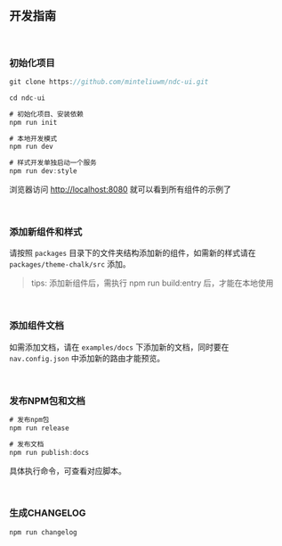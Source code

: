 ## 开发指南

<br/>

### 初始化项目

```js
git clone https://github.com/minteliuwm/ndc-ui.git

cd ndc-ui

# 初始化项目、安装依赖
npm run init

# 本地开发模式
npm run dev

# 样式开发单独启动一个服务
npm run dev:style

```

浏览器访问 [http://localhost:8080](http://localhost:8080) 就可以看到所有组件的示例了

<br />

### 添加新组件和样式

请按照 `packages` 目录下的文件夹结构添加新的组件，如需新的样式请在 `packages/theme-chalk/src` 添加。

> tips: 添加新组件后，需执行 npm run build:entry 后，才能在本地使用

<br />

### 添加组件文档

如需添加文档，请在 `examples/docs` 下添加新的文档，同时要在 `nav.config.json` 中添加新的路由才能预览。

<br />

### 发布NPM包和文档

```js
# 发布npm包
npm run release

# 发布文档
npm run publish:docs
```

具体执行命令，可查看对应脚本。

<br />

### 生成CHANGELOG

```js
npm run changelog
```
